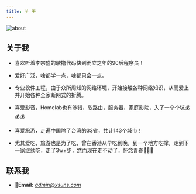 ```yaml
---
title: 关 于
---
```

![about](https://cdn.xsuns.com/gh/BlingSuns/Blog@master/backup/images/about/cover.jpg)

## 关于我
- 喜欢听着李宗盛的歌撸代码快到而立之年的90后程序员！

- 爱好广泛，啥都学一点，啥都只会一点。

- 专业软件工程，由于众所周知的网络环境，开始接触各种网络知识，从而爱上并开始各种全家断网式的折腾。

- 喜爱影音，Homelab也有涉猎，软路由，服务器，家庭影院，入了一个个坑💰💰💰

- 喜爱旅游，走遍中国除了台湾的33省，共计143个城市！

- 尤其爱吃，旅游也是为了吃，曾在香港从早吃到晚，到一个地方吃撑，走到下一家继续吃，走了3w+步，然而现在走不动了，怀念青春🥲🥲🥲

## 联系我
- 📧**Email:** *[admin@xsuns.com](mailto:amdin@xsuns.com)*